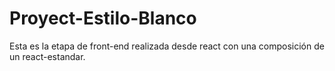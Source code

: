 # Proyect-Estilo-Blanco
Esta es la etapa de front-end realizada desde react con una composición de un react-estandar.
